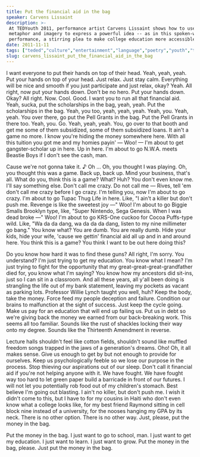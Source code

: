 ```yaml
---
title: Put the financial aid in the bag
speaker: Carvens Lissaint
description: >-
 At TEDYouth 2011, performance artist Carvens Lissaint shows how to use language,
 metaphor and imagery to express a powerful idea -- as in this spoken-word
 performance, a stirring plea to make college education more accessible.
date: 2011-11-11
tags: ["teded","culture","entertainment","language","poetry","youth","tedyouth"]
slug: carvens_lissaint_put_the_financial_aid_in_the_bag
---
```


I want everyone to put their hands on top of their head. Yeah, yeah, yeah. Put your hands
on top of your head. Just relax. Just stay calm. Everything will be nice and smooth if you
just participate and just relax, okay? Yeah. All right, now put your hands down. Don't be
no hero. Put your hands down. Okay? All right. Now. Cool. Good. I want you to run all that
financial aid. Yeah, sucka, put the scholarships in the bag, yeah, yeah. Put the
scholarships in the bag. Yeah, you too, yeah, yeah, yeah. Yeah, you. Yeah, yeah. You over
there, go put the Pell Grants in the bag. Put the Pell Grants in there too. Yeah, you. Go.
Yeah, yeah, yeah. You, go over to that booth and get me some of them subsidized, some of
them subsidized loans. It ain't a game no more. I know you're hiding the money somewhere
here. With all this tuition you got me and my homies payin' — Woo! — I'm about to get
gangster-scholar up in here. Up in here. I'm about to go N.W.A. meets Beastie Boys if I
don't see the cash, man.

Cause we're not gonna take it. ♪ Oh ... Oh, you thought I was playing. Oh, you thought
this was a game. Back up, back up. Mind your business, that's all. What do you, think this
is a game? What? Huh? You don't even know me. I'll say something else. Don't call me
crazy. Do not call me — Rives, tell 'em don't call me crazy before I go crazy. I'm telling
you, now I'm about to go crazy. I'm about to go Tupac Thug Life in here. Like, "I ain't a
killer but don't push me. Revenge is like the sweetest joy —" Woo! I'm about to go Biggie
Smalls Brooklyn type, like, "Super Nintendo, Sega Genesis. When I was dead broke —" Woo!
I'm about to go KRS-One cuckoo for Cocoa Puffs-type wild. Like, "Wa da da dang, wa da da
da dang, listen to my nine millimeter go bang." You know what? You are dumb. You are
really dumb. Hide your kids, hide your wife, 'cause we gettin' financial aid all up and in
and around here. You think this is a game? You think I want to be out here doing
this?

Do you know how hard it was to find these guns? All right, I'm sorry. You understand? I'm
just trying to get my education. You know what I mean? I'm just trying to fight for the
opportunity that my great-great-great-grandfather died for, you know what I'm saying? You
know how my ancestors did sit-ins, just so I can sit in a classroom. And all these years,
all y'all been doing is strangling the life out of my bank statement, leaving my pockets
as vacant as parking lots. Professor Willie Lynch taught you well, huh? Keep the body,
take the money. Force feed my people deception and failure. Condition our brains to
malfunction at the sight of success. Just keep the cycle going. Make us pay for an
education that will end up failing us. Put us in debt so we're giving back the money we
earned from our back-breaking work. This seems all too familiar. Sounds like the rust of
shackles locking their way onto my degree. Sounds like the Thirteenth Amendment in
reverse.

Lecture halls shouldn't feel like cotton fields, shouldn't sound like muffled freedom
songs trapped in the jaws of a generation's dreams. Oho! Oh, it all makes sense. Give us
enough to get by but not enough to provide for ourselves. Keep us psychologically feeble
so we lose our purpose in the process. Stop thieving our aspirations out of our sleep.
Don't call it financial aid if you're not helping anyone with it. We have fought. We have
fought way too hard to let green paper build a barricade in front of our futures. I will
not let you potentially rob food out of my children's stomach. Best believe I'm going out
blasting. I ain't no killer, but don't push me. I wish it didn't come to this, but I have
to for my cousins in Haiti who don't even know what a college looks like, for my best
friend Raymond sitting in cell block nine instead of a university, for the nooses hanging
my GPA by its neck. There is no other option. There is no other way. Just, please, put the
money in the bag.

Put the money in the bag. I just want to go to school, man. I just want to get my
education. I just want to learn. I just want to grow. Put the money in the bag, please.
Just put the money in the bag.

<!--
ad_duration=0
event="TEDYouth 2011"
external_start_time=0
intro_duration=0
is_subtitle_required="False"
is_talk_featured="True"
language="en"
language_swap="False"
native_language="en"
number_of_related_talks=6
number_of_speakers=1
number_of_subtitled_videos=0
number_of_tags=7
number_of_talk_download_languages=13
number_of_talk_more_resources=0
number_of_talk_recommendations=0
number_of_talks_take_actions=0
post_ad_duration=0
published_timestamp="2012-04-07 14:17:21"
recording_date="2011-11-11"
speaker_description="Performance artist"
speaker_is_published=1
speaker_name="Carvens Lissaint"
talk_name="Put the financial aid in the bag"
talks_tags=["teded","culture","entertainment","language","poetry","youth","tedyouth"]
url_photo_speaker="https://pe.tedcdn.com/images/ted/c9d4e6a391ca526b5d55eab555c2745333ea12f1_254x191.jpg"
url_photo_talk="https://pe.tedcdn.com/images/ted/c2236f34daa53a41cd82467bc73a53b63fd420ae_800x600.jpg"
url_webpage="https://www.ted.com/talks/carvens_lissaint_put_the_financial_aid_in_the_bag"
video_type_name="TED-Ed Original"
-->